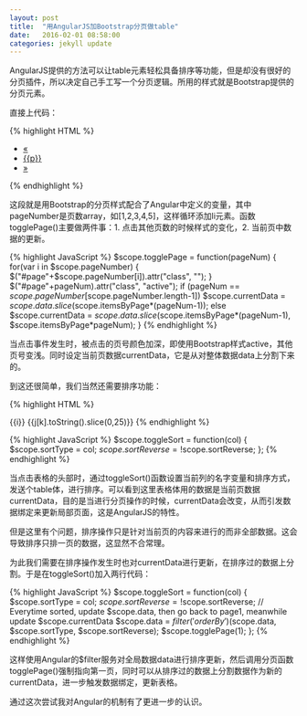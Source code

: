 ```yaml
---
layout: post
title:  "用AngularJS加Bootstrap分页做table"
date:   2016-02-01 08:58:00
categories: jekyll update
---
```


AngularJS提供的方法可以让table元素轻松具备排序等功能，但是却没有很好的分页插件，所以决定自己手工写一个分页逻辑。所用的样式就是Bootstrap提供的分页元素。

直接上代码：

{% highlight HTML %}
<nav>
  <ul class="pagination">
    <li><a href="#" aria-label="Previous"><span aria-hidden="true">&laquo;</span></a></li>
    <li ng-repeat="p in pageNumber" ng-click="togglePage(p)" id="page{{p}}"><a href="#">{{p}}</a></li>
    <li><a href="#" aria-label="Next"><span aria-hidden="true">&raquo;</span></a></li>
  </ul>
</nav>
{% endhighlight %}

这段就是用Bootstrap的分页样式配合了Angular中定义的变量，其中pageNumber是页数array，如[1,2,3,4,5]，这样循环添加li元素。函数togglePage()主要做两件事：1. 点击其他页数的时候样式的变化，2. 当前页中数据的更新。

{% highlight JavaScript %}
$scope.togglePage = function(pageNum) {
	for(var i in $scope.pageNumber) {
		$("#page"+$scope.pageNumber[i]).attr("class", "");
	}
	$("#page"+pageNum).attr("class", "active");
    	if (pageNum == $scope.pageNumber[$scope.pageNumber.length-1]) 
    		$scope.currentData = $scope.data.slice($scope.itemsByPage*(pageNum-1));
    	else
    		$scope.currentData = $scope.data.slice($scope.itemsByPage*(pageNum-1), $scope.itemsByPage*pageNum);
}
{% endhighlight %}

当点击事件发生时，被点击的页号颜色加深，即使用Bootstrap样式active，其他页号变浅。同时设定当前页数据currentData，它是从对整体数据data上分割下来的。

到这还很简单，我们当然还需要排序功能：

{% highlight HTML %}
<thead>
    <tr>
      <th ng-repeat="i in column" ng-click="toggleSort(i)" id="table_head_{{i}}">{{i}}</th>
    </tr>
</thead>
<tbody>
    <tr ng-repeat="j in currentData | orderBy:sortType:sortReverse">
        <td ng-repeat="k in column" ng-click="popGraph(j[k], k)">
            {{j[k].toString().slice(0,25)}}
        </td>
    </tr>
</tbody>
{% endhighlight %}

{% highlight JavaScript %}
$scope.toggleSort = function(col) {
	$scope.sortType = col;
	$scope.sortReverse = !$scope.sortReverse;
};
{% endhighlight %}

当点击表格的头部时，通过toggleSort()函数设置当前列的名字变量和排序方式，发送个table体，进行排序。可以看到这里表格体用的数据是当前页数据currentData，目的是当进行分页操作的时候，currentData会改变，从而引发数据绑定来更新局部页面，这是AngularJS的特性。

但是这里有个问题，排序操作只是针对当前页的内容来进行的而非全部数据。这会导致排序只排一页的数据，这显然不合常理。

为此我们需要在排序操作发生时也对currentData进行更新，在排序过的数据上分割。于是在toggleSort()加入两行代码：

{% highlight JavaScript %}
$scope.toggleSort = function(col) {
	$scope.sortType = col;
	$scope.sortReverse = !$scope.sortReverse;
	// Everytime sorted, update $scope.data, then go back to page1, meanwhile update $scope.currentData
	$scope.data = $filter('orderBy')($scope.data, $scope.sortType, $scope.sortReverse); 
	$scope.togglePage(1);
};
{% endhighlight %}

这样使用Angular的$filter服务对全局数据data进行排序更新，然后调用分页函数togglePage()强制指向第一页，同时可以从排序过的数据上分割数据作为新的currentData，进一步触发数据绑定，更新表格。

通过这次尝试我对Angular的机制有了更进一步的认识。